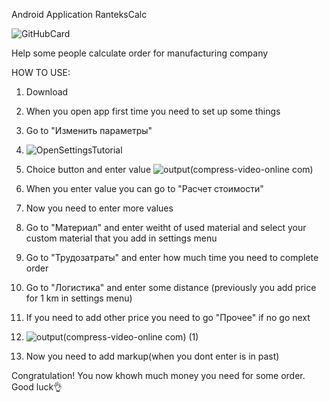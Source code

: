 Android Application
RanteksCalc

![GitHubCard](https://github.com/user-attachments/assets/3f6a221f-4190-4233-bfe9-cbff651fad4a)





Help some people calculate order for manufacturing company


HOW TO USE:

1) Download
2) When you open app first time you need to set up some things
3) Go to "Изменить параметры"
4) ![OpenSettingsTutorial](https://github.com/user-attachments/assets/182957fc-8505-4494-bd27-50b2db994e6c)

5) Choice button and enter value
![output(compress-video-online com)](https://github.com/user-attachments/assets/cb4f85fa-e5cc-4441-af25-9703eed053dd)
7) When you enter value you can go to "Расчет стоимости"
8) Now you need to enter more values
9) Go to "Материал" and enter weitht of used material and select your custom material that you add in settings menu
10) Go to "Трудозатраты" and enter how much time you need to complete order
11) Go to "Логистика" and enter some distance (previously you add price for 1 km in settings menu)
12) If you need to add other price you need to go "Прочее" if no go next
    
14) ![output(compress-video-online com) (1)](https://github.com/user-attachments/assets/21ae0f23-7a9b-4c58-b29a-8e37826379f4)
15) Now you need to add markup(when you dont enter is in past)
    
Congratulation! You now khowh much money you need for some order. Good luck👌
    
